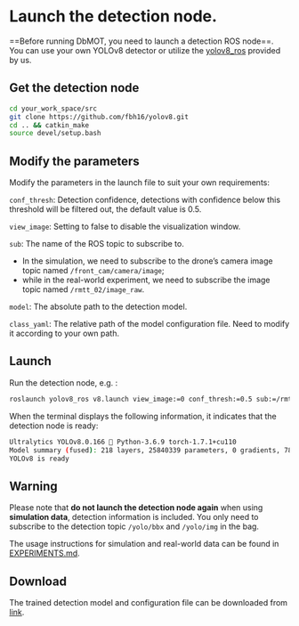 # Launch the detection node.

==Before running DbMOT, you need to launch a detection ROS node==. You can use your own YOLOv8 detector or utilize the [yolov8_ros](https://github.com/fbh16/yolov8.git) provided by us. 

## Get the detection node

```bash
cd your_work_space/src
git clone https://github.com/fbh16/yolov8.git
cd .. && catkin_make
source devel/setup.bash
```

## Modify the parameters

Modify the parameters in the launch file to suit your own requirements:

`conf_thresh`: Detection confidence, detections with confidence below this threshold will be filtered out, the default value is 0.5.

`view_image`: Setting to false to disable the visualization window.

`sub`: The name of the ROS topic to subscribe to.

- In the simulation, we need to subscribe to the drone’s camera image topic named `/front_cam/camera/image`; 
- while in the real-world experiment, we need to subscribe the image topic named `/rmtt_02/image_raw`.

`model`: The absolute path to the detection model.

`class_yaml`: The relative path of the model configuration file. Need to modify it according to your own path.

## Launch 

Run the detection node, e.g. :

```bash
roslaunch yolov8_ros v8.launch view_image:=0 conf_thresh:=0.5 sub:=/rmtt_02/image_raw
```
When the terminal displays the following information, it indicates that the detection node is ready:

```bash
Ultralytics YOLOv8.0.166 🚀 Python-3.6.9 torch-1.7.1+cu110 
Model summary (fused): 218 layers, 25840339 parameters, 0 gradients, 78.7 GFLOPs
YOLOv8 is ready
```

## Warning

Please note that **do not launch the detection node again** when using **simulation data**, detection information is included. You only need to subscribe to the detection topic `/yolo/bbx` and `/yolo/img` in the bag.

The usage instructions for simulation and real-world data can be found in [EXPERIMENTS.md](docs/EXPERIMENTS.md).

## Download

The trained detection model and configuration file can be downloaded from [link](https://pan.baidu.com/s/1uY5HgOiBGKkL-9_e8m1K1g?pwd=zsv3).
